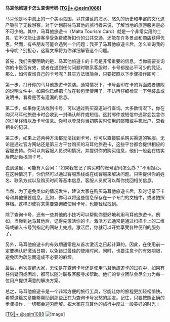 **马耳他旅遊卡怎么查询号码 [[TG💪+ @esim1088](https://t.me/s/esim1088)]**

马耳他是地中海上的一个美丽岛国，以其湛蓝的海水、悠久的历史和丰富的文化遗产吸引了无数游客。对于计划前往马耳他的旅行者来说，了解当地的旅游服务是必不可少的。其中，马耳他旅遊卡（Malta Tourism Card）就是一个非常实用的工具，它不仅能让游客享受免费或折扣价的公共交通，还能在许多景点和商店获得优惠。然而，有些朋友可能会遇到一个问题：我买了马耳他旅遊卡后，怎么查询我的卡号呢？别担心，这篇文章将为你详细解答这个问题。

首先，我们需要明确的是，马耳他旅遊卡的卡号是非常重要的信息。当你需要查询你的卡是否有效，或者在遇到任何问题时联系客服时，卡号都是必不可少的凭证。那么，如何查询自己的卡号呢？其实方法很简单，只要按照以下步骤操作即可：

第一步，打开你的马耳他旅遊卡包装。通常情况下，卡号会印在卡的背面或者随附的说明文件中。如果你已经把卡放在钱包里使用了，不妨再仔细检查一下包装盒或说明书，看看是否有遗漏的信息。

第二步，如果你无法找到卡号，可以通过购买渠道进行查询。大多数情况下，你在购买马耳他旅遊卡时会收到一封确认邮件或短信。这封邮件或短信中通常会包含你的订单详情以及卡号信息。你可以登录你当初购买时使用的邮箱或手机账户，查看相关的记录。

第三步，如果上述两种方法都无法找到卡号，你可以直接联系购买渠道的客服。无论是通过官方网站还是第三方平台购买的马耳他旅遊卡，这些平台都会提供相应的客服支持。你可以向客服人员说明情况，并提供你的购买信息，他们一般会在核实后帮助你找回卡号。

说到这里，可能有人会问：“如果我忘记了购买时的账号密码怎么办？”不用担心，在这种情况下，你仍然可以通过客服热线或在线客服来解决问题。只需提供你的姓名、联系方式以及购买时间等基本信息，客服人员就可以帮你找回相关信息。

当然，为了避免类似的情况发生，建议大家在购买马耳他旅遊卡后，及时记录下卡号和其他重要信息。比如，你可以将这些信息保存在一个专门的文档中，或者拍照存档。这样即使将来需要查询或使用卡号，也能轻松找到。

除了查询卡号，还有一些其他的小技巧可以帮助你更好地利用马耳他旅遊卡。例如，当你到达马耳他后，记得先激活你的卡。激活方式通常是通过扫描卡上的二维码或输入卡号到指定的网站上完成。激活后，你就可以开始享受各种便利的服务了。

另外，马耳他旅遊卡的有效期通常是从首次激活之日起计算的。因此，在使用前一定要确认好激活日期，以免错过最佳的使用时间。同时，也要注意卡的有效期限，避免因为疏忽而造成不必要的麻烦。

最后，再次提醒大家，无论是在查询卡号还是使用马耳他旅遊卡的过程中，如果有任何疑问或困难，都可以随时联系客服寻求帮助。他们的专业团队会尽全力为每一位用户提供满意的解决方案。

总之，马耳他旅遊卡是一个非常方便的旅行工具，它能让你的旅程更加轻松愉快。希望这篇文章能够帮助到那些正在为查询卡号发愁的朋友。记住，只要按照正确的步骤操作，一切都会迎刃而解。祝大家在马耳他的旅行中度过一段美好的时光！

[[TG💪+ @esim1088](https://t.me/s/esim1088) ![Image](https://i.postimg.cc/4NQfJmqS/Snipaste-2025-05-13-00-14-12.png)]